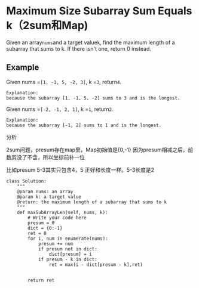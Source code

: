 # Maximum Size Subarray Sum Equals k（2sum和Map\)

Given an array`nums`and a target value`k`, find the maximum length of a subarray that sums to k. If there isn't one, return 0 instead.

## Example

Given nums =`[1, -1, 5, -2, 3]`, k =`3`, return`4`.

```text
Explanation:
because the subarray [1, -1, 5, -2] sums to 3 and is the longest.
```

Given nums =`[-2, -1, 2, 1]`, k =`1`, return`2`.

```text
Explanation:
because the subarray [-1, 2] sums to 1 and is the longest.
```

分析

2sum问题，presum存在map里，Map初始值是{0,-1} 因为presum相减之后，前数剪没了不含，所以坐标前补一位

比如presum 5-3其实只包含4，5 正好和长度一样。5-3长度是2

```text
class Solution:
    """
    @param nums: an array
    @param k: a target value
    @return: the maximum length of a subarray that sums to k
    """
    def maxSubArrayLen(self, nums, k):
        # Write your code here
        presum = 0
        dict = {0:-1}
        ret = 0
        for i, num in enumerate(nums):
            presum += num
            if presum not in dict:
                dict[presum] = i
            if presum - k in dict:
                ret = max(i - dict[presum - k],ret)


        return ret
```

